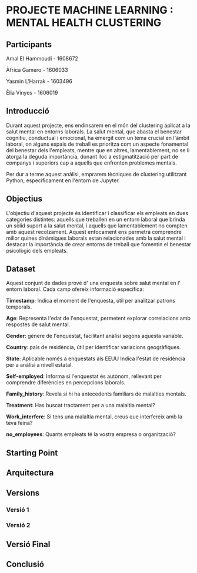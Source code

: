 # PROJECTE MACHINE LEARNING : MENTAL HEALTH CLUSTERING

## Participants
Amal El Hammoudi - 1608672

Àfrica Gamero - 1606033

Yasmin L'Harrak - 1603496

Èlia Vinyes - 1606019

## Introducció
Durant aquest projecte, ens endinsarem en el món del clustering aplicat a la salut mental en entorns laborals. La salut mental, que abasta el benestar cognitiu, conductual i emocional, ha emergit com un tema crucial en l'àmbit laboral, on alguns espais de treball es prioritza com un aspecte fonamental del benestar dels l'empleats, mentre que en altres, lamentablement, no se li atorga la deguda importància, donant lloc a estigmatització per part de companys i superiors cap a aquells que enfronten problemes mentals.

Per dur a terme aquest anàlisi, emprarem tècniques de clustering utilitzant Python, específicament en l'entorn de Jupyter.


## Objectius

L'objectiu d'aquest projecte és identificar i classificar els empleats en dues categories distintes: aquells que treballen en un entorn laboral que brinda un sòlid suport a la salut mental, i aquells que lamentablement no compten amb aquest recolzament. Aquest enfocament ens permetrà comprendre millor quines dinàmiques laborals estan relacionades amb la salut mental i destacar la importància de crear entorns de treball que fomentin el benestar psicològic dels empleats. 


## Dataset

Aquest conjunt de dades prové d' una enquesta sobre salut mental en l' entorn laboral.
Cada camp ofereix informació específica:

  **Timestamp**: Indica el moment de l'enquesta, útil per analitzar patrons temporals.
  
  **Age**: Representa l'edat de l'enquestat, permetent explorar correlacions amb respostes de salut mental.
  
  **Gender**:  gènere de l'enquestat, facilitant anàlisi segons aquesta variable.
  
  **Country**: país de residència, útil per identificar variacions geogràfiques.
  
  **State**: Aplicable només a enquestats als EEUU Indica l'estat de residència per a anàlisi a nivell estatal.
  
  **Self-employed**: Informa si l'enquestat és autònom, rellevant per comprendre diferències en percepcions laborals.
  
  **Family_history**: Revela si hi ha antecedents familiars de malalties mentals.
  
  **Treatment**: Has buscat tractament per a una malaltia mental?
  
  **Work_interfere**: Si tens una malaltia mental, creus que interfereix amb la teva feina?
  
  **no_employees**: Quants empleats té la vostra empresa o organització?


## Starting Point


## Arquitectura

## Versions

### Versió 1


### Versió 2

## Versió Final

## Conclusió
